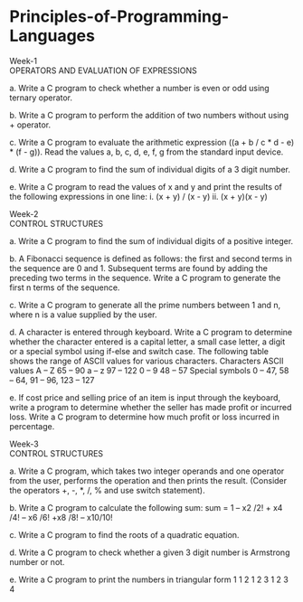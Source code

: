 # Principles-of-Programming-Languages


Week-1	
OPERATORS AND EVALUATION OF EXPRESSIONS

a.	Write a C program to check whether a number is even or odd using ternary operator.

b.	Write a C program to perform the addition of two numbers without using + operator.

c.	Write a C program to evaluate the arithmetic expression ((a + b / c * d - e) * (f - g)). Read the values a, b, c, d, e, f, g from       the standard input device.

d.	Write a C program to find the sum of individual digits of a 3 digit number.

e.	Write a C program to read the values of x and y and print the results of the following expressions in one line:
    i.	(x + y) / (x - y)
    ii.	(x + y)(x - y)
    
    
    
Week-2 	
CONTROL STRUCTURES

a.	Write a C program to find the sum of individual digits of a positive integer.

b.	A Fibonacci sequence is defined as follows: the first and second terms in the sequence are 0 and 1. Subsequent terms are found by         adding the preceding two terms in the sequence. Write a C program to generate the first n terms of the sequence.

c.	Write a C program to generate all the prime numbers between 1 and n, where n is a value supplied by the user.

d.	A character is entered through keyboard. Write a C program to determine whether the character entered is a capital letter, a small         case letter, a digit or a special symbol using if-else and switch case. The following table shows the range of ASCII values for           various   characters.
    Characters	ASCII values
    A – Z	65 – 90
    a – z	97 – 122
    0 – 9	48 – 57
    Special symbols	0 – 47, 58 – 64, 91 – 96, 123 – 127
    
e. If cost price and selling price of an item is input through the keyboard, write a program to determine whether the seller has made        profit or incurred loss. Write a C program to determine how much profit or loss incurred in percentage.



Week-3	
CONTROL STRUCTURES

a.  Write a C program, which takes two integer operands and one operator from the user, performs the operation and then prints the           result. (Consider the operators +, -, *, /, % and use switch statement).

b.	Write a C program to calculate the following sum:
    sum = 1 – x2 /2! + x4 /4! – x6 /6! +x8 /8! – x10/10!
    
c.	Write a C program to find the roots of a quadratic equation.

d.	Write a C program to check whether a given 3 digit number is Armstrong number or not.

e.	Write a C program to print the numbers in triangular form
    1
    1	2
    1	2	3
    1	2	3	4
    
    

